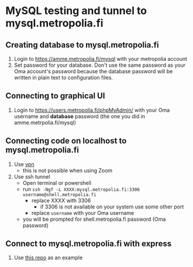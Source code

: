 # MySQL testing and tunnel to mysql.metropolia.fi

## Creating database to mysql.metropolia.fi
1. Login to https://amme.metropolia.fi/mysql with your metropolia account
1. Set password for your database. Don't use the same password as your Oma account's password because the database password will be written in plain text to configuration files.

## Connecting to graphical UI
1. Login to https://users.metropolia.fi/phpMyAdmin/ with your Oma username and **database** password (the one you did in amme.metrpolia.fi/mysql)

## Connecting code on localhost to mysql.metropolia.fi
1. Use [vpn](https://wiki.metropolia.fi/pages/viewpage.action?pageId=149652071#VPN-et%C3%A4yhteydet-VPN-apuohjelmanasennusjak%C3%A4ytt%C3%B6omissatietokoneissa)
   * this is not possible when using Zoom
1. Use ssh tunnel
   * Open terminal or powershell
   * run `ssh -Ngf -L XXXX:mysql.metropolia.fi:3306 username@shell.metropolia.fi`
      * replace XXXX with 3306
         * if 3306 is not available on your system use some other port
      * replace `username` with your Oma username
   * you will be prompted for shell.metropolia.fi password (Oma password)
   
## Connect to mysql.metropolia.fi with express
1. Use [this repo](https://github.com/ilkkamtk/mysql-example) as an example
